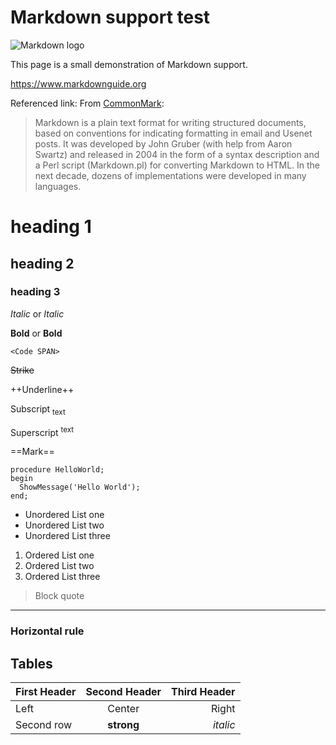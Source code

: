 Markdown support test
=====================

![Markdown logo](markdownlogo.png)

This page is a small demonstration of Markdown support.

<https://www.markdownguide.org>

Referenced link: From [CommonMark]:
>Markdown is a plain text format for writing structured documents,
>based on conventions for indicating formatting in email and Usenet posts.
>It was developed by John Gruber (with help from Aaron Swartz)
>and released in 2004 in the form of a syntax description and a
>Perl script (Markdown.pl) for converting Markdown to HTML.
>In the next decade, dozens of implementations were developed in many languages. 

[CommonMark]:http://spec.commonmark.org/0.28/

# heading 1
## heading 2
### heading 3

*Italic* or _Italic_

**Bold** or __Bold__  

`<Code SPAN>`
  
~~Strike~~

++Underline++

Subscript <sub>text</sub>

Superscript <sup>text</sup>

==Mark==  

```Delphi
procedure HelloWorld;
begin
  ShowMessage('Hello World');
end;
```
* Unordered List one
* Unordered List two
* Unordered List three

1. Ordered List one
1. Ordered List two
1. Ordered List three

> Block quote

---
### Horizontal rule

## Tables

| First Header | Second Header | Third Header |
| :----------- | :-----------: | -----------: |
| Left         | Center        | Right        |
| Second row   | **strong**    | *italic*     |
